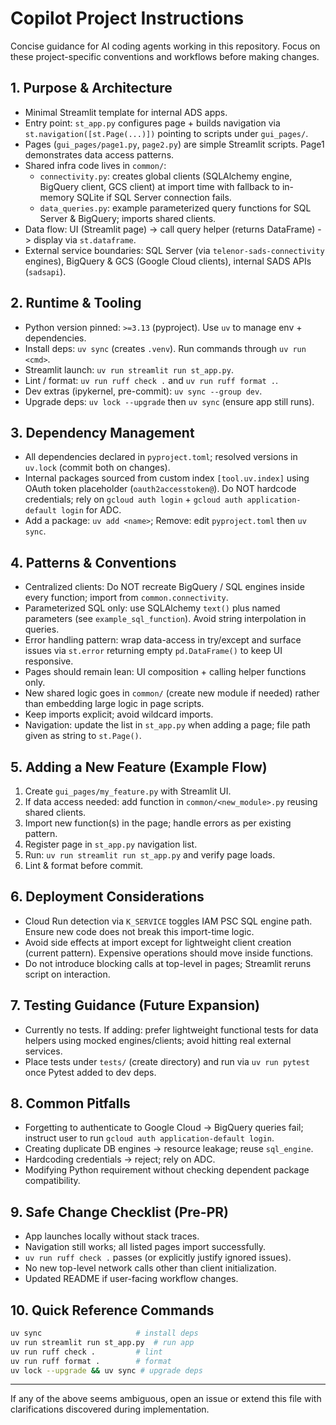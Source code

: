 # Copilot Project Instructions

Concise guidance for AI coding agents working in this repository. Focus on these project-specific conventions and workflows before making changes.

## 1. Purpose & Architecture
- Minimal Streamlit template for internal ADS apps.
- Entry point: `st_app.py` configures page + builds navigation via `st.navigation([st.Page(...)])` pointing to scripts under `gui_pages/`.
- Pages (`gui_pages/page1.py`, `page2.py`) are simple Streamlit scripts. Page1 demonstrates data access patterns.
- Shared infra code lives in `common/`:
  - `connectivity.py`: creates global clients (SQLAlchemy engine, BigQuery client, GCS client) at import time with fallback to in-memory SQLite if SQL Server connection fails.
  - `data_queries.py`: example parameterized query functions for SQL Server & BigQuery; imports shared clients.
- Data flow: UI (Streamlit page) -> call query helper (returns DataFrame) -> display via `st.dataframe`.
- External service boundaries: SQL Server (via `telenor-sads-connectivity` engines), BigQuery & GCS (Google Cloud clients), internal SADS APIs (`sadsapi`).

## 2. Runtime & Tooling
- Python version pinned: `>=3.13` (pyproject). Use `uv` to manage env + dependencies.
- Install deps: `uv sync` (creates `.venv`). Run commands through `uv run <cmd>`.
- Streamlit launch: `uv run streamlit run st_app.py`.
- Lint / format: `uv run ruff check .` and `uv run ruff format .`.
- Dev extras (ipykernel, pre-commit): `uv sync --group dev`.
- Upgrade deps: `uv lock --upgrade` then `uv sync` (ensure app still runs).

## 3. Dependency Management
- All dependencies declared in `pyproject.toml`; resolved versions in `uv.lock` (commit both on changes).
- Internal packages sourced from custom index `[tool.uv.index]` using OAuth token placeholder (`oauth2accesstoken@`). Do NOT hardcode credentials; rely on `gcloud auth login` + `gcloud auth application-default login` for ADC.
- Add a package: `uv add <name>`; Remove: edit `pyproject.toml` then `uv sync`.

## 4. Patterns & Conventions
- Centralized clients: Do NOT recreate BigQuery / SQL engines inside every function; import from `common.connectivity`.
- Parameterized SQL only: use SQLAlchemy `text()` plus named parameters (see `example_sql_function`). Avoid string interpolation in queries.
- Error handling pattern: wrap data-access in try/except and surface issues via `st.error` returning empty `pd.DataFrame()` to keep UI responsive.
- Pages should remain lean: UI composition + calling helper functions only.
- New shared logic goes in `common/` (create new module if needed) rather than embedding large logic in page scripts.
- Keep imports explicit; avoid wildcard imports.
- Navigation: update the list in `st_app.py` when adding a page; file path given as string to `st.Page()`.

## 5. Adding a New Feature (Example Flow)
1. Create `gui_pages/my_feature.py` with Streamlit UI.
2. If data access needed: add function in `common/<new_module>.py` reusing shared clients.
3. Import new function(s) in the page; handle errors as per existing pattern.
4. Register page in `st_app.py` navigation list.
5. Run: `uv run streamlit run st_app.py` and verify page loads.
6. Lint & format before commit.

## 6. Deployment Considerations
- Cloud Run detection via `K_SERVICE` toggles IAM PSC SQL engine path. Ensure new code does not break this import-time logic.
- Avoid side effects at import except for lightweight client creation (current pattern). Expensive operations should move inside functions.
- Do not introduce blocking calls at top-level in pages; Streamlit reruns script on interaction.

## 7. Testing Guidance (Future Expansion)
- Currently no tests. If adding: prefer lightweight functional tests for data helpers using mocked engines/clients; avoid hitting real external services.
- Place tests under `tests/` (create directory) and run via `uv run pytest` once Pytest added to dev deps.

## 8. Common Pitfalls
- Forgetting to authenticate to Google Cloud -> BigQuery queries fail; instruct user to run `gcloud auth application-default login`.
- Creating duplicate DB engines -> resource leakage; reuse `sql_engine`.
- Hardcoding credentials -> reject; rely on ADC.
- Modifying Python requirement without checking dependent package compatibility.

## 9. Safe Change Checklist (Pre-PR)
- App launches locally without stack traces.
- Navigation still works; all listed pages import successfully.
- `uv run ruff check .` passes (or explicitly justify ignored issues).
- No new top-level network calls other than client initialization.
- Updated README if user-facing workflow changes.

## 10. Quick Reference Commands
```bash
uv sync                     # install deps
uv run streamlit run st_app.py  # run app
uv run ruff check .         # lint
uv run ruff format .        # format
uv lock --upgrade && uv sync # upgrade deps
```

---
If any of the above seems ambiguous, open an issue or extend this file with clarifications discovered during implementation.
